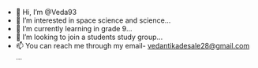 - 👋 Hi, I’m @Veda93
- 👀 I’m interested in space science and science...
- 🌱 I’m currently learning in grade 9...
- 💞️ I’m looking to join a students study group...
- 📫 You can reach me through my email- vedantikadesale28@gmail.com ...

<!---
Veda93/Veda93 is a ✨ special ✨ repository because its `README.md` (this file) appears on your GitHub profile.
You can click the Preview link to take a look at your changes.
--->
